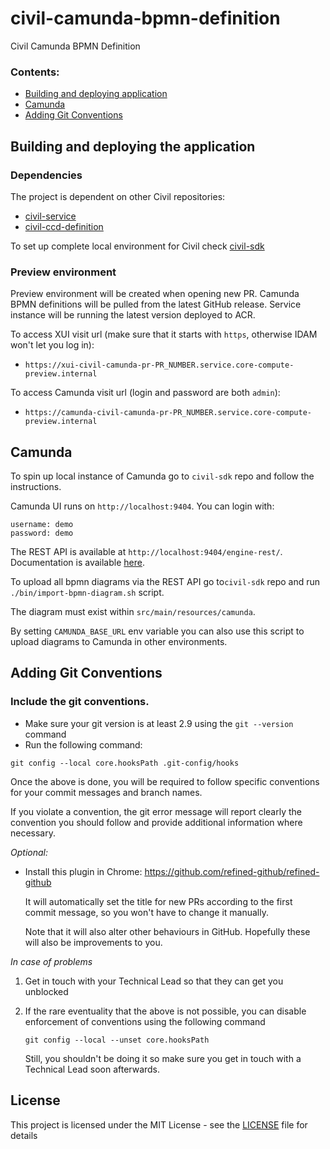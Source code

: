 # civil-camunda-bpmn-definition

Civil Camunda BPMN Definition


### Contents:
- [Building and deploying application](#building-and-deploying-the-application)
- [Camunda](#camunda)
- [Adding Git Conventions](#adding-git-conventions)

## Building and deploying the application

### Dependencies

The project is dependent on other Civil repositories:
- [civil-service](https://github.com/hmcts/civil-service)
- [civil-ccd-definition](https://github.com/hmcts/civil-ccd-definition)

To set up complete local environment for Civil check [civil-sdk](https://github.com/hmcts/civil-sdk)

### Preview environment

Preview environment will be created when opening new PR.
Camunda BPMN definitions will be pulled from the latest GitHub release.
Service instance will be running the latest version deployed to ACR.

To access XUI visit url (make sure that it starts with `https`, otherwise IDAM won't let you log in):
- `https://xui-civil-camunda-pr-PR_NUMBER.service.core-compute-preview.internal`

To access Camunda visit url (login and password are both `admin`):
- `https://camunda-civil-camunda-pr-PR_NUMBER.service.core-compute-preview.internal`

## Camunda

To spin up local instance of Camunda go to `civil-sdk` repo and follow the instructions.

Camunda UI runs on `http://localhost:9404`. You can login with:
```$xslt
username: demo
password: demo
```

The REST API is available at `http://localhost:9404/engine-rest/`. Documentation is available [here](https://docs.camunda.org/manual/latest/reference/rest/).

To upload all bpmn diagrams via the REST API go to`civil-sdk` repo and run `./bin/import-bpmn-diagram.sh` script.

The diagram must exist within `src/main/resources/camunda`.

By setting `CAMUNDA_BASE_URL` env variable you can also use this script to upload diagrams to Camunda in other environments.

## Adding Git Conventions

### Include the git conventions.
* Make sure your git version is at least 2.9 using the `git --version` command
* Run the following command:
```
git config --local core.hooksPath .git-config/hooks
```
Once the above is done, you will be required to follow specific conventions for your commit messages and branch names.

If you violate a convention, the git error message will report clearly the convention you should follow and provide
additional information where necessary.

*Optional:*
* Install this plugin in Chrome: https://github.com/refined-github/refined-github

  It will automatically set the title for new PRs according to the first commit message, so you won't have to change it manually.

  Note that it will also alter other behaviours in GitHub. Hopefully these will also be improvements to you.

*In case of problems*

1. Get in touch with your Technical Lead so that they can get you unblocked
2. If the rare eventuality that the above is not possible, you can disable enforcement of conventions using the following command

   `git config --local --unset core.hooksPath`

   Still, you shouldn't be doing it so make sure you get in touch with a Technical Lead soon afterwards.

## License
This project is licensed under the MIT License - see the [LICENSE](LICENSE) file for details

